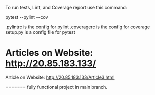 To run tests, Lint, and Coverage report use this command:

pytest  --pylint --cov

.pylintrc is the config for pylint
.coveragerc is the config for coverage
setup.py is a config file for pytest

Articles on Website: http://20.85.183.133/
=======

Article on Website: http://20.85.183.133/Article3.html

=======
fully functional project in main branch.
